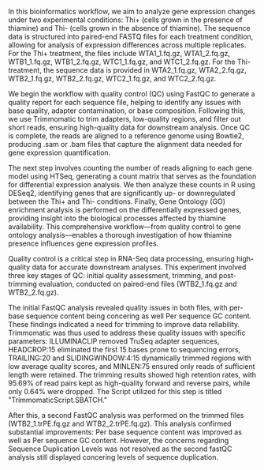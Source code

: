 In this bioinformatics workflow, we aim to analyze gene expression changes under two experimental conditions: Thi+ (cells grown in the presence of thiamine) and Thi- (cells grown in the absence of thiamine). The sequence data is structured into paired-end FASTQ files for each treatment condition, allowing for analysis of expression differences across multiple replicates. For the Thi+ treatment, the files include WTA1_1.fq.gz, WTA1_2.fq.gz, WTB1_1.fq.gz, WTB1_2.fq.gz, WTC1_1.fq.gz, and WTC1_2.fq.gz. For the Thi- treatment, the sequence data is provided in WTA2_1.fq.gz, WTA2_2.fq.gz, WTB2_1.fq.gz, WTB2_2.fq.gz, WTC2_1.fq.gz, and WTC2_2.fq.gz.

We begin the workflow with quality control (QC) using FastQC to generate a quality report for each sequence file, helping to identify any issues with base quality, adapter contamination, or base composition. Following this, we use Trimmomatic to trim adapters, low-quality regions, and filter out short reads, ensuring high-quality data for downstream analysis. Once QC is complete, the reads are aligned to a reference genome using Bowtie2, producing .sam or .bam files that capture the alignment data needed for gene expression quantification.

The next step involves counting the number of reads aligning to each gene model using HTSeq, generating a count matrix that serves as the foundation for differential expression analysis. We then analyze these counts in R using DESeq2, identifying genes that are significantly up- or downregulated between the Thi+ and Thi- conditions. Finally, Gene Ontology (GO) enrichment analysis is performed on the differentially expressed genes, providing insight into the biological processes affected by thiamine availability. This comprehensive workflow—from quality control to gene ontology analysis—enables a thorough investigation of how thiamine presence influences gene expression profiles.

Quality control is a critical step in RNA-Seq data processing, ensuring high-quality data for accurate downstream analyses. This experiment involved three key stages of QC: initial quality assessment, trimming, and post-trimming evaluation, conducted on paired-end files (WTB2_1.fq.gz and WTB2_2.fq.gz).

The initial FastQC analysis revealed quality issues in both files, with per-base sequence content being concering as well Per sequence GC content. These findings indicated a need for trimming to improve data reliability. Trimmomatic was thus used to address these quality issues with specific parameters: ILLUMINACLIP removed TruSeq adapter sequences, HEADCROP:15 eliminated the first 15 bases prone to sequencing errors, TRAILING:20 and SLIDINGWINDOW:4:15 dynamically trimmed regions with low average quality scores, and MINLEN:75 ensured only reads of sufficient length were retained. The trimming results showed high retention rates, with 95.69% of read pairs kept as high-quality forward and reverse pairs, while only 0.64% were dropped. The Script utilized for this step is titled "TrimmomaticScript.SBATCH."

After this, a second FastQC analysis was performed on the trimmed files (WTB2_1.trPE.fq.gz and WTB2_2.trPE.fq.gz). This analysis confirmed substantial improvements: Per base sequence content was improved as well as Per sequence GC content. However, the concerns regarding Sequence Duplication Levels was not resolved as the second fastQC analysis still displayed concering levels of sequence duplication.
